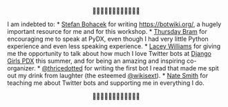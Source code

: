 <center>🐍🌷🐍🌷🐍🌷🐍🌷🐍🌷🐍🌷</center>

I am indebted to:
* 
[Stefan Bohacek](https://twitter.com/fourtonfish) for writing https://botwiki.org/, a hugely important resource for me and for this workshop.
* 
[Thursday Bram](https://twitter.com/thursdayb) for encouraging me to speak at PyDX, even though I had very little Python experience and even less speaking experience.
* 
[Lacey Williams](https://twitter.com/laceynwilliams) for giving me the opportunity to talk about how much I love Twitter bots at [Django Girls PDX](http://djangogirls.org/portland) this summer, and for being an amazing and inspiring co-organizer.
* 
[@thricedotted](https://twitter.com/thricedotted) for writing the first bot I read that made me spit out my drink from laughter (the esteemed [@wikisext](https://twitter.com/wikisext)).
* 
[Nate Smith](https://twitter.com/nate_smith) for teaching me about Twitter bots and supporting me in everything I do.

<center>🐍🌷🐍🌷🐍🌷🐍🌷🐍🌷🐍🌷</center>